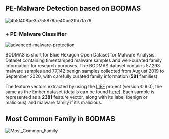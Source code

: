 ## PE-Malware Detection based on BODMAS
![4b5f408ae3a755878ae40be21fd7fa79](https://user-images.githubusercontent.com/40705538/162392756-9881b366-a4c2-42c8-8dd5-744bcba3c4ae.jpg)
### + PE-Malware Classifier
![advanced-malware-protection](https://user-images.githubusercontent.com/40705538/162392884-4d2cc37f-a37b-4d58-9bec-fd5c8433705d.jpg)

BODMAS is short for Blue Hexagon Open Dataset for Malware Analysis. Dataset containing timestamped malware samples and well-curated family information for research purposes.
The BODMAS dataset contains 57,293 malware samples and 77,142 benign samples collected from August 2019 to September 2020, with carefully curated family information 
(**581** families).

The feature vectors extracted by using the [LIEF](https://pypi.org/project/lief/?msclkid=faebb2a1a95811ec8b6a8198d5f1de0b) project (version 0.9.0), the same as the Ember dataset (details can be found [here](https://github.com/elastic/ember/blob/master/ember/features.py)). Each sample is represented as a **2381** feature vector, along with its label (benign or malicious) and malware family if it’s malicious.

## Most Common Family in BODMAS 
![Most_Common_Family](https://user-images.githubusercontent.com/40705538/159366148-251ba6c2-4b9e-4ae2-aa52-fd0b1a600814.png)
